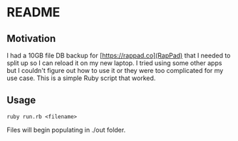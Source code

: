 # README

## Motivation

I had a 10GB file DB backup for [https://rappad.co](RapPad) that I needed to split up so I can reload it on my new laptop.
I tried using some other apps but I couldn't figure out how to use it or they were too complicated for my use case.
This is a simple Ruby script that worked.

## Usage

```
ruby run.rb <filename>
```

Files will begin populating in ./out folder.
